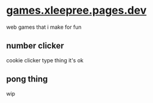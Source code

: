 # <a href=games.xleepree.pages.dev>games.xleepree.pages.dev</a>
web games that i make for fun
## number clicker
cookie clicker type thing
it's ok
## pong thing
wip

